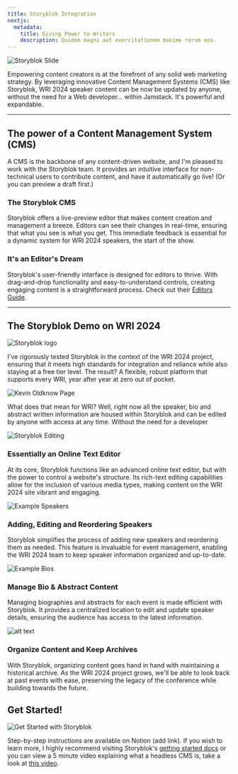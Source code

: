 ```yaml
---
title: Storyblok Integration
nextjs:
  metadata:
    title: Giving Power to Writers
    description: Quidem magni aut exercitationem maxime rerum eos.
---
```


![Storyblok Slide](/images/storyblok-slide.png)

Empowering content creators is at the forefront of any solid web marketing strategy. By leveraging innovative Content Management Systems (CMS) like Storyblok, WRI 2024 speaker content can be now be updated by anyone, without the need for a Web developer... within Jamstack. It's powerful and expandable.

---

## The power of a Content Management System (CMS)

A CMS is the backbone of any content-driven website, and I'm pleased to work with the Storyblok team. It provides an intuitive interface for non-technical users to contribute content, and have it automatically go live! (Or you can preview a draft first.)

### The Storyblok CMS

Storyblok offers a live-preview editor that makes content creation and management a breeze. Editors can see their changes in real-time, ensuring that what you see is what you get. This immediate feedback is essential for a dynamic system for WRI 2024 speakers, the start of the show.

### It's an Editor's Dream

Storyblok's user-friendly interface is designed for editors to thrive. With drag-and-drop functionality and easy-to-understand controls, creating engaging content is a straightforward process. Check out their [Editors Guide](https://www.storyblok.com/docs/editor-guides/).

---

## The Storyblok Demo on WRI 2024

![Storyblok logo](/images/storyblok.png)

I've rigorously tested Storyblok in the context of the WRI 2024 project, ensuring that it meets high standards for integration and reliance while also staying at a free tier level. The result? A flexible, robust platform that supports every WRI, year after year at zero out of pocket.

![Kevin Oldknow Page](/images/kevin-oldknow.png)

What does that mean for WRI? Well, right now all the speaker, bio and abstract written information are housed within Storyblok and can be edited by anyone with access at any time. Without the need for a developer

![Storyblok Editing](/images/storyblok-example-editing.png)

### Essentially an Online Text Editor

At its core, Storyblok functions like an advanced online text editor, but with the power to control a website's structure. Its rich-text editing capabilities allow for the inclusion of various media types, making content on the WRI 2024 site vibrant and engaging.

![Example Speakers](/images/storyblok-example-speakers.png)

### Adding, Editing and Reordering Speakers

Storyblok simplifies the process of adding new speakers and reordering them as needed. This feature is invaluable for event management, enabling the WRI 2024 team to keep speaker information organized and up-to-date.

![Example Bios](/images/storyblok-example-bios.png)

### Manage Bio & Abstract Content

Managing biographies and abstracts for each event is made efficient with Storyblok. It provides a centralized location to edit and update speaker details, ensuring the audience has access to the latest information.

![alt text](/images/storyblok-example-overview.png)

### Organize Content and Keep Archives

With Storyblok, organizing content goes hand in hand with maintaining a historical archive. As the WRI 2024 project grows, we'll be able to look back at past events with ease, preserving the legacy of the conference while building towards the future.

## Get Started!

![Get Started with Storyblok](/images/storyblok-cms.png)

Step-by-step instructions are available on Notion (add link). If you wish to learn more, I highly recommend visiting Storyblok's [getting started docs](https://www.storyblok.com/docs/guide/introduction) or you can view a 5 minute video explaining what a headless CMS is, take a look at [this video](https://youtu.be/ajRbuyLUfZE?si=kdpFwdHxISKGDmcO).
